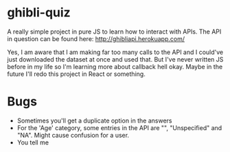 # ghibli-quiz
A really simple project in pure JS to learn how to interact with APIs. 
The API in question can be found here: http://ghibliapi.herokuapp.com/

Yes, I am aware that I am making far too many calls to the API and I could've just downloaded the dataset at once and used that. But I've never written JS before in my life so I'm learning more about callback hell okay. Maybe in the future I'll redo this project in React or something.

# Bugs
- Sometimes you'll get a duplicate option in the answers
- For the 'Age' category, some entries in the API are "", "Unspecified" and "NA". Might cause confusion for a user.
- You tell me
